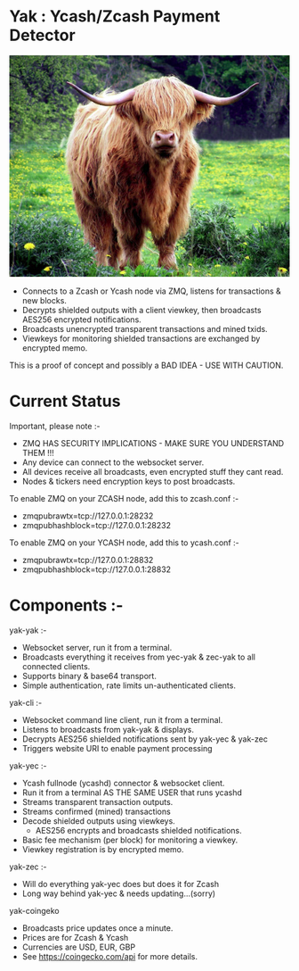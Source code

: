 # Yak : Ycash/Zcash Payment Detector

![Go on, call me Fluffy one more time!](https://github.com/ChileBob/Yak/blob/main/images/yak-600x473.png?raw=true)

- Connects to a Zcash or Ycash node via ZMQ, listens for transactions & new blocks.
- Decrypts shielded outputs with a client viewkey, then broadcasts AES256 encrypted notifications.
- Broadcasts unencrypted transparent transactions and mined txids.
- Viewkeys for monitoring shielded transactions are exchanged by encrypted memo.

This is a proof of concept and possibly a BAD IDEA - USE WITH CAUTION.

# Current Status

Important, please note :- 
- ZMQ HAS SECURITY IMPLICATIONS - MAKE SURE YOU UNDERSTAND THEM !!!
- Any device can connect to the websocket server.
- All devices receive all broadcasts, even encrypted stuff they cant read.
- Nodes & tickers need encryption keys to post broadcasts.

To enable ZMQ on your ZCASH node, add this to zcash.conf :-  
- zmqpubrawtx=tcp://127.0.0.1:28232
- zmqpubhashblock=tcp://127.0.0.1:28232

To enable ZMQ on your YCASH node, add this to ycash.conf :-  
- zmqpubrawtx=tcp://127.0.0.1:28832
- zmqpubhashblock=tcp://127.0.0.1:28832

# Components :- 

yak-yak :-
- Websocket server, run it from a terminal.
- Broadcasts everything it receives from yec-yak & zec-yak to all connected clients.
- Supports binary & base64 transport.
- Simple authentication, rate limits un-authenticated clients.

yak-cli :-
- Websocket command line client, run it from a terminal.
- Listens to broadcasts from yak-yak & displays.
- Decrypts AES256 shielded notifications sent by yak-yec & yak-zec
- Triggers website URI to enable payment processing

yak-yec :-
- Ycash fullnode (ycashd) connector & websocket client.
- Run it from a terminal AS THE SAME USER that runs ycashd
- Streams transparent transaction outputs.
- Streams confirmed (mined) transactions
- Decode shielded outputs using viewkeys.
  - AES256 encrypts and broadcasts shielded notifications.
- Basic fee mechanism (per block) for monitoring a viewkey.
- Viewkey registration is by encrypted memo.

yak-zec :-
- Will do everything yak-yec does but does it for Zcash
- Long way behind yak-yec & needs updating...(sorry)

yak-coingeko
- Broadcasts price updates once a minute.
- Prices are for Zcash & Ycash
- Currencies are USD, EUR, GBP
- See https://coingecko.com/api for more details.

